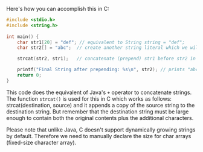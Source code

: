 Here's how you can accomplish this in C:

```C
#include <stdio.h>
#include <string.h>
 
int main() {
    char str1[20] = "def"; // equivalent to String string = "def";
    char str2[] = "abc";  // create another string literal which we will prepend to the original string

    strcat(str2, str1);   // concatenate (prepend) str1 before str2 in C

    printf("Final String after prepending: %s\n", str2); // prints "abcdef"
    return 0;
}
```

This code does the equivalent of Java's `+` operator to concatenate strings. The function `strcat()` is used for this in C which works as follows: strcat(destination, source) and it appends a copy of the source string to the destination string. But remember that the destination string must be large enough to contain both the original contents plus the additional characters.

Please note that unlike Java, C doesn't support dynamically growing strings by default. Therefore we need to manually declare the size for char arrays (fixed-size character array).

